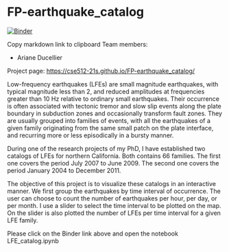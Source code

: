 
# FP-earthquake_catalog

[![Binder](https://mybinder.org/badge_logo.svg)](https://mybinder.org/v2/gh/cse512-21s/FP-earthquake_catalog/HEAD)

Copy markdown link to clipboard 
Team members:  
* Ariane Ducellier

Project page: https://cse512-21s.github.io/FP-earthquake_catalog/  

Low-frequency earthquakes (LFEs) are small magnitude earthquakes, with typical magnitude less than 2, and reduced amplitudes at frequencies greater than 10 Hz relative to ordinary small earthquakes. Their occurrence is often associated with tectonic tremor and slow slip events along the plate boundary in subduction zones and occasionally transform fault zones. They are usually grouped into families of events, with all the earthquakes of a given family originating from the same small patch on the plate interface, and recurring more or less episodically in a bursty manner.   

During one of the research projects of my PhD, I have established two catalogs of LFEs for northern California. Both contains 66 families. The first one covers the period July 2007 to June 2009. The second one covers the period January 2004 to December 2011.   

The objective of this project is to visualize these catalogs in an interactive manner. We first group the earthquakes by time interval of occurrence. The user can choose to count the number of earthquakes per hour, per day, or per month. I use a slider to select the time interval to be plotted on the map. On the slider is also plotted the number of LFEs per time interval for a given LFE family.   

Please click on the Binder link above and open the notebook LFE_catalog.ipynb
